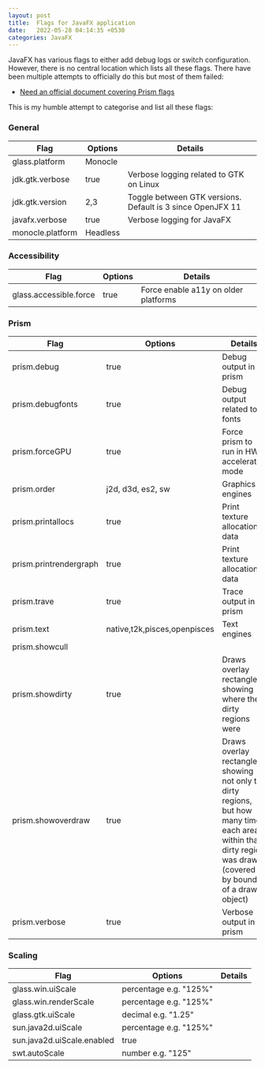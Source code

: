 ```yaml
---
layout: post
title:  Flags for JavaFX application
date:   2022-05-28 04:14:35 +0530
categories: JavaFX
---
```


JavaFX has various flags to either add debug logs or switch configuration.
However, there is no central location which lists all these flags.
There have been multiple attempts to officially do this but most of them failed:
* [Need an official document covering Prism flags](https://bugs.openjdk.java.net/browse/JDK-8091497)

This is my humble attempt to categorise and list all these flags:

### General

| Flag                   | Options                      | Details                                                     |
|------------------------|------------------------------|-------------------------------------------------------------|
| glass.platform         | Monocle                      |                                                             |
| jdk.gtk.verbose        | true                         | Verbose logging related to GTK on Linux                     |
| jdk.gtk.version        | 2,3                          | Toggle between GTK versions. Default is 3 since OpenJFX 11  |
| javafx.verbose         | true                         | Verbose logging for JavaFX                                  |
| monocle.platform       | Headless                     |                                                             |

### Accessibility

| Flag                   | Options                      | Details                                |
|------------------------|------------------------------|----------------------------------------|
| glass.accessible.force | true                         | Force enable a11y on older platforms   |

### Prism

| Flag                   | Options                      | Details                                                                                                                                                            |
|------------------------|------------------------------|--------------------------------------------------------------------------------------------------------------------------------------------------------------------|
| prism.debug            | true                         | Debug output in prism                                                                                                                                              |
| prism.debugfonts       | true                         | Debug output related to fonts                                                                                                                                      |
| prism.forceGPU         | true                         | Force prism to run in HW accelerated mode                                                                                                                          |
| prism.order            | j2d, d3d, es2, sw            | Graphics engines                                                                                                                                                   |
| prism.printallocs      | true                         | Print texture allocation data                                                                                                                                      |
| prism.printrendergraph | true                         | Print texture allocation data                                                                                                                                      |
| prism.trave            | true                         | Trace output in prism                                                                                                                                              |
| prism.text             | native,t2k,pisces,openpisces | Text engines                                                                                                                                                       |
| prism.showcull         |                              |                                                                                                                                                                    |
| prism.showdirty        | true                         | Draws overlay rectangles showing where the dirty regions were                                                                                                      |
| prism.showoverdraw     | true                         | Draws overlay rectangles showing not only the dirty regions, but how many times each area within that dirty region was drawn (covered by bounds of a drawn object) |
| prism.verbose          | true                         | Verbose output in prism  


### Scaling

| Flag                       | Options                        | Details   |
|----------------------------|--------------------------------|-----------|
| glass.win.uiScale          | percentage e.g. "125%"         | 
| glass.win.renderScale      | percentage e.g. "125%"         |
| glass.gtk.uiScale          | decimal e.g. "1.25"            |
| sun.java2d.uiScale         | percentage e.g. "125%"         |
| sun.java2d.uiScale.enabled | true                           |
| swt.autoScale              | number e.g. "125"              |


